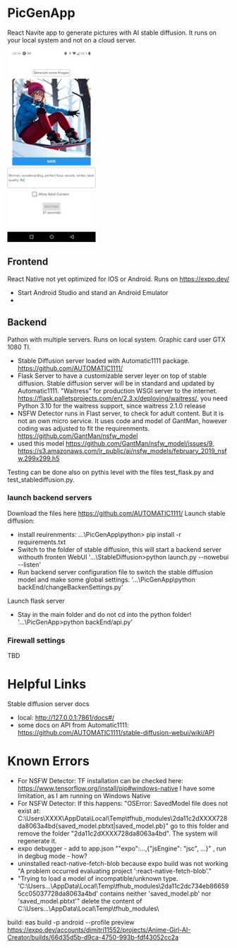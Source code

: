 # PicGenApp

React Navite app to generate pictures with AI stable diffusion.
It runs on your local system and not on a cloud server.

![Alt text](/assets/AppExampleSmall.jpg "App Screenshot")

## Frontend
React Native not yet optimized for IOS or Android.
Runs on https://expo.dev/
- Start Android Studio and stand an Android Emulator
- 

## Backend
Pathon with multiple servers. Runs on local system. Graphic card user GTX 1080 TI.
- Stable Diffusion server loaded with Automatic1111 package. https://github.com/AUTOMATIC1111/
- Flask Server to have a customizable server leyer on top of stable diffusion. Stable diffusion server will be in standard and updated by Automatic1111. "Waitress" for production WSGI server to the internet. https://flask.palletsprojects.com/en/2.3.x/deploying/waitress/, you need Python 3.10 for the waitress support, since waitress 2.1.0 release
- NSFW Detector runs in Flast server, to check for adult content. But it is not an own micro service. It uses code and model of GantMan, however coding was adjusted to fit the requirenments. https://github.com/GantMan/nsfw_model
- used this model https://github.com/GantMan/nsfw_model/issues/9, https://s3.amazonaws.com/ir_public/ai/nsfw_models/february_2019_nsfw.299x299.h5

Testing can be done also on pythis level with the files test_flask.py and test_stablediffusion.py.

### launch backend servers
Download the files here https://github.com/AUTOMATIC1111/
Launch stable diffusion:
- install reuirenments: ...\PicGenApp\python> pip install -r requirements.txt
- Switch to the folder of stable diffusion, this will start a backend server withouth fronten WebUI '...\StableDiffusion>python launch.py --nowebui --listen'
- Run backend server configuration file to switch the stable diffusion model and make some global settings. '...\PicGenApp\python backEnd/changeBackenSettings.py'

Launch flask server
- Stay in the main folder and do not cd into the python folder! '...\PicGenApp>python backEnd/api.py'

### Firewall settings
TBD

# Helpful Links
Stable diffusion server docs
- local: http://127.0.0.1:7861/docs#/
- some docs on API from Automatic1111: https://github.com/AUTOMATIC1111/stable-diffusion-webui/wiki/API

# Known Errors
- For NSFW Detector: TF installation can be checked here: https://www.tensorflow.org/install/pip#windows-native I have some limitation, as I am running on Windows Native
- For NSFW Detector: If this happens: "OSError: SavedModel file does not exist at: C:\Users\XXXX\AppData\Local\Temp\tfhub_modules\2da11c2dXXXX728da8063a4bd\{saved_model.pbtxt|saved_model.pb}" go to this folder and remove the folder "2da11c2dXXXX728da8063a4bd". The system will regenerate it.
- expo debugger  - add to app.json ""expo":...,{"jsEngine": "jsc", ...}" , run in degbug mode - how?
- uninstalled react-native-fetch-blob because expo build was not working "A problem occurred evaluating project ':react-native-fetch-blob'."
- "Trying to load a model of incompatible/unknown type. 'C:\Users\...\AppData\Local\Temp\tfhub_modules\2da11c2dc734eb866595cc05037728da8063a4bd' contains neither 'saved_model.pb' nor 'saved_model.pbtxt'" delete the content of C:\Users\...\AppData\Local\Temp\tfhub_modules\

build: eas build -p android --profile preview
https://expo.dev/accounts/dimitri11552/projects/Anime-Girl-AI-Creator/builds/66d35d5b-d9ca-4750-993b-fdf43052cc2a